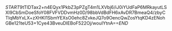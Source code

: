 $START$9tTlDTax2+n4EQyx1PkbZ3pPZgT4m1LXVbj6/iJ0iYUdFaP6MRkayutLSXI9CbSmDoeSfoY08FVFVDDvmHz0D/98bbVdBdFH6xAvDR7BmeaQ4/zbyCTIqMbYxLX+zXHKI1SbmYEXsO0ehc8ZvkeJQ7o9OencQwZosYtqKD4zENohGBe121teU53+1Cye43BveuDIEBoF522Oj/wouIYtnA==$END$